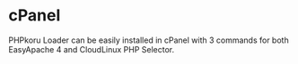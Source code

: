 # cPanel

PHPkoru Loader can be easily installed in cPanel with 3 commands for both EasyApache 4 and CloudLinux PHP Selector.